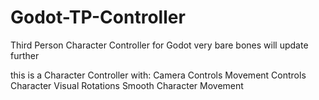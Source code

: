 # Godot-TP-Controller
Third Person Character Controller for Godot
very bare bones will update further

this is a Character Controller with:
Camera Controls
Movement Controls
Character Visual Rotations
Smooth Character Movement
